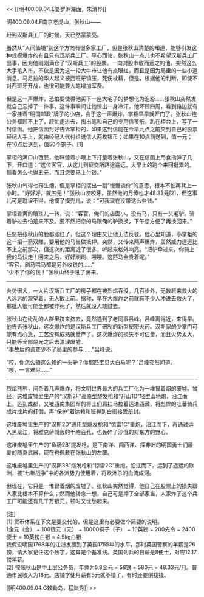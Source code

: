 << [[明400.09.04.E婆罗洲海面，朱清桦]]

明400.09.04.F南京老虎山，张秋山——

赶到汉斯兵工厂的时候，天已然蒙蒙亮。

虽然从“人间仙境”到这个方向有很多家工厂，但是张秋山清楚的知道，能够引发这种规模爆炸的有且只有汉斯兵工厂。平心而论，张秋山一点儿也不希望汉斯兵工厂出事，因为他刚刚满仓了“汉斯兵工”的股票。一向对股市敬而远之的他，突然这么大手笔入市，不仅是因为这一轮大牛市让他有点眼红，而且是因为局里的一些小道消息。马尼拉的华人起义被西班牙镇压，死伤枕藉，但是。根据他的判断，即使不对西班牙开战，也很可能要大笔增加军费。

但是这一声爆炸，恐怕要使得他买下一座大宅子的梦想化为泡影……张秋山突然发觉自己忘掉了一件事，这件事瞬间让他惊出一身冷汗。他环顾四周，看到路边就有一家挂着“明国邮政”牌子的小店，由于这一声爆炸，掌柜早早就开门了。张秋山连公务都顾不上了，赶忙走进去，掏出笔和自己的专用信笺纸，趴在柜台上，写了一封信函。他把信函封好告诉掌柜的，如果这封信能在今早九点之前交到自己的股票经纪人手上，就由经纪人代付给送信人两枚银币；如果在10点前送到，值一元；在10点后送到，值50个铜子。[1]

掌柜的满口山西腔，他眯缝着小眼上下打量着张秋山，又在信函上用食指弹了几下，开口道：“这位客官，从这儿到证交所路途遥远，大早上的跑个来回挺累的。额看怎么也得五元，而且您要马上付钱。”

张秋山气得七窍生烟，但是掌柜的摆出一副“慢慢谈价”的意思，根本不怕再耗上一小时。“好好好，就五元！”张秋山咬咬牙，虽然他的月俸也才48.33元[2]，但这事儿可是耽误不得。他摸了摸兜儿，说：“可我现在没带这么些钱。”

掌柜昏黄的眼珠儿一转，说：“客官，俺们的店面小，没有马，只有一头毛驴。骑着驴过去怕是来不及。要不然把您的马跟俺的驴换换，下午您方便了再换回来。”

狂怒把张秋山的脸都涨红了，但这个理由又让他无法反驳。他心里知道，小掌柜的这一招一箭双雕，要用他的马当做抵押。突然，又传来两声爆炸，虽然威力远远比不上之前那次，但这次的距离近了很多，听起来格外响亮。“把驴牵过来，你骑上我的马快走！回来之后，好好刷刷、喂喂。这匹马金贵着呢。”  
“客官，刷马喂马都是另外收钱的……”  
“少不了你的钱！”张秋山终于吼了出来。

***

火势很大，一大片汉斯兵工厂的房子都在被烈焰吞没。几百步外，无数赶来救火的人远远的观望着，无人敢上前。据称，早在大爆炸之前就有不少人冲进去救火了，那批人很可能全都被炸死了，然后就没人敢过去。

张秋山在纷乱的人群里挤来挤去，竟然遇到了老同事吕峰。吕峰离得近，来得早。他告诉张秋山，这次爆炸的是汉斯兵工厂研制的新型秘密火药。汉斯家的少掌门可能有点心急，工艺没有成熟就量产了。这次爆炸的损失不可估量，而且火势太大，只能等全部烧光之后去清理废墟。  
“事故后的调查少不了局里的参与……”吕峰说。

“哎，你怎么骑这么赖的一头驴？你那匹宝贝大白马呢？”吕峰突然问道。  
“咳，一言难尽……”  

***

烈焰熊熊，间杂着几声爆炸，将文明世界最大的兵工厂化为一堆冒着烟的废墟。曾经，这堆废墟里生产的“汉斯2F”高原型燧发枪和“开山1D”轻型山地炮，沿江而上，运到成都，又被西南集团军的将士们肩扛马拉着运进西藏，将彪悍的吐蕃骑兵成片成片的打倒，再“保护”着达赖和班禅到白衙接受册封。

这堆废墟里生产的“汉斯2D”通用型燧发枪和“惊雷1C”重炮，沿江而下，再通过运入黑龙江，将雅克萨城轰的千疮百孔，也轰碎了沙俄的对东方的野心。

这堆废墟里生产的“鱼肠2B”燧发枪，是下南洋、闯西洋、探非洲的明国勇士们最爱的随身武器，现在也佩戴在张秋山的左腰。

这堆废墟里生产的“汉斯3B”燧发枪和“惊雷2C”重炮，沿江而下，运到了遥远的欧洲，被“七年战争”中的各派势力使用着，将欧洲杀的血流成河。

但现在，它只是一堆冒着烟的废墟了。张秋山突然觉得，他自己在股票上的损失跟人家比根本不算什么；然而他转念一想，自己可是押了全部家当，人家炸了这个兵工厂可能还有几千万银元，顿时又忧愁起来。

[注]  
[1] 货币体系在下文是要交代的，但是这里有必要做个简要的说明。  
1金元（金） = 100银元（元） = 10000铜子（子） = 10英镑 = 200先令 = 2400便士 = 10英镑白银 = 4.5kg白银  
我假设明国1768年的江浙发展到了英国1755年的水平，那时英国警察的年薪是26镑，请大家记住这个数字，这算是个基准线。英国列兵的日薪是8便士，对应12.17镑年薪。  
[2] 按张秋山是中上层公务员，年俸为5.8金元 = 58镑 = 580元 = 48.33元/月。普通市民收入为18元。店铺学徒月薪有5元就不错了，有时还要倒找钱。

[[明400.09.04.G敕勒岛，程岚秀]] >>
